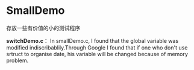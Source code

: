 # SmallDemo

存放一些有价值的小的测试程序

**switchDemo.c**： In smallDemo.c, I found that the global variable was modified indiscribablily.Through Google I found that if one who don't use srtruct to organise date, his variable will be changed because of memory problem.
